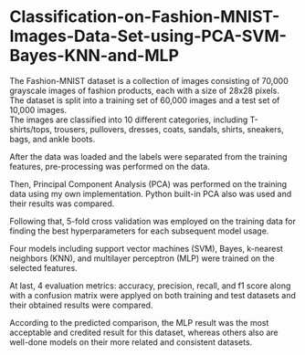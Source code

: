# Classification-on-Fashion-MNIST-Images-Data-Set-using-PCA-SVM-Bayes-KNN-and-MLP
The Fashion-MNIST dataset is a collection of images consisting of 70,000 grayscale images of fashion products, each with a size of 28x28 pixels.  
The dataset is split into a training set of 60,000 images and a test set of 10,000 images.  
The images are classified into 10 different categories, including T-shirts/tops, trousers, pullovers, dresses, coats, sandals, shirts, sneakers, bags, and ankle boots.  

  
After the data was loaded and the labels were separated from the training features, pre-processing was performed on the data.  

Then, Principal Component Analysis (PCA) was performed on the training data using my own implementation. Python built-in PCA also was used and their results was compared.  

Following that, 5-fold cross validation was employed on the training data for finding the best hyperparameters for each subsequent model usage.  

Four models including support vector machines (SVM), Bayes, k-nearest neighbors (KNN), and multilayer perceptron (MLP) were trained on the selected features.  

At last, 4 evaluation metrics: accuracy, precision, recall, and f1 score along with a confusion matrix were applyed on both training and test datasets and their obtained results were compared.  

According to the predicted comparison, the MLP result was the most acceptable and credited result for this dataset, whereas others also are well-done models on their more related and consistent datasets.
